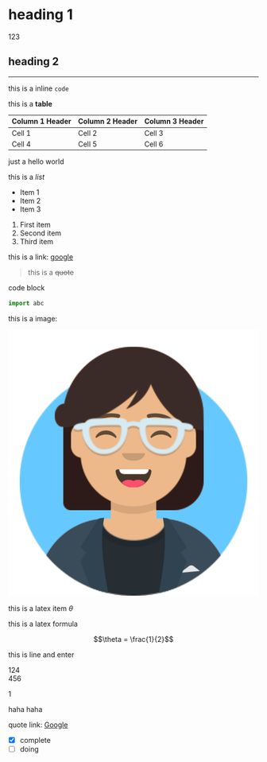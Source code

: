 # heading 1

123

## heading 2

---

this is a inline `code`

this is a **table**

| Column 1 Header | Column 2 Header | Column 3 Header |
| -------------- | -------------- | -------------- |
| Cell 1         | Cell 2         | Cell 3         |
| Cell 4         | Cell 5         | Cell 6         |

just a hello world

this is a *list*

- Item 1
- Item 2
- Item 3

1. First item
2. Second item
3. Third item

this is a link: [google](https://www.google.com)

> this is a ~~quote~~

code block

```Python
import abc
```

this is a image:

![img](./test/img/img.png)

this is a latex item $\theta$

this is a latex formula 

$$\theta = \frac{1}{2}$$

this is line and enter

124\
456

1

haha
haha

quote link: [Google][1]

- [x] complete
- [ ] doing

[1]: https://www.google.com

